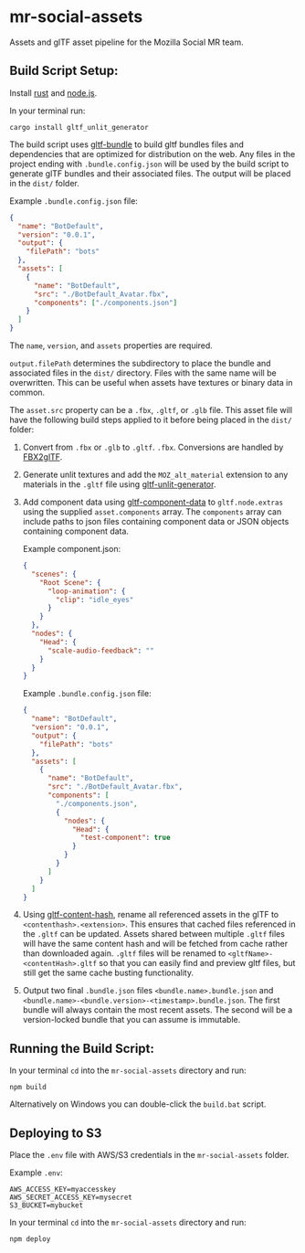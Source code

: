 # mr-social-assets

Assets and glTF asset pipeline for the Mozilla Social MR team.

## Build Script Setup:

Install [rust](https://www.rust-lang.org/install.html) and [node.js](https://nodejs.org/).

In your terminal run:

```
cargo install gltf_unlit_generator
```

The build script uses [gltf-bundle](https://github.com/MozillaReality/gltf-bundle) to build gltf bundles files and dependencies that are optimized for distribution on the web. Any files in the project ending with `.bundle.config.json` will be used by the build script to generate glTF bundles and their associated files. The output will be placed in the `dist/` folder.

Example `.bundle.config.json` file:

```json
{
  "name": "BotDefault",
  "version": "0.0.1",
  "output": {
    "filePath": "bots"
  },
  "assets": [
    {
      "name": "BotDefault",
      "src": "./BotDefault_Avatar.fbx",
      "components": ["./components.json"]
    }
  ]
}
```

The `name`, `version`, and `assets` properties are required.

`output.filePath` determines the subdirectory to place the bundle and associated files in the `dist/` directory. Files with the same name will be overwritten. This can be useful when assets have textures or binary data in common.

The `asset.src` property can be a `.fbx`, `.gltf`, or `.glb` file. This asset file will have the following build steps applied to it before being placed in the `dist/` folder:

1.  Convert from `.fbx` or `.glb` to `.gltf`. `.fbx`. Conversions are handled by [FBX2glTF](https://github.com/facebookincubator/FBX2glTF).
2.  Generate unlit textures and add the `MOZ_alt_material` extension to any materials in the `.gltf` file using [gltf-unlit-generator](https://github.com/MozillaReality/gltf-unlit-generator).
3.  Add component data using [gltf-component-data](https://github.com/MozillaReality/gltf-component-data) to `gltf.node.extras` using the supplied `asset.components` array. The `components` array can include paths to json files containing component data or JSON objects containing component data.

    Example component.json:

    ```json
    {
      "scenes": {
        "Root Scene": {
          "loop-animation": {
            "clip": "idle_eyes"
          }
        }
      },
      "nodes": {
        "Head": {
          "scale-audio-feedback": ""
        }
      }
    }
    ```

    Example `.bundle.config.json` file:

    ```json
    {
      "name": "BotDefault",
      "version": "0.0.1",
      "output": {
        "filePath": "bots"
      },
      "assets": [
        {
          "name": "BotDefault",
          "src": "./BotDefault_Avatar.fbx",
          "components": [
            "./components.json",
            {
              "nodes": {
                "Head": {
                  "test-component": true
                }
              }
            }
          ]
        }
      ]
    }
    ```

4.  Using [gltf-content-hash](https://github.com/MozillaReality/gltf-content-hash), rename all referenced assets in the glTF to `<contenthash>.<extension>`. This ensures that cached files referenced in the `.gltf` can be updated. Assets shared between multiple `.gltf` files will have the same content hash and will be fetched from cache rather than downloaded again. `.gltf` files will be renamed to `<gltfName>-<contentHash>.gltf` so that you can easily find and preview gltf files, but still get the same cache busting functionality.
5.  Output two final `.bundle.json` files `<bundle.name>.bundle.json` and `<bundle.name>-<bundle.version>-<timestamp>.bundle.json`. The first bundle will always contain the most recent assets. The second will be a version-locked bundle that you can assume is immutable.

## Running the Build Script:

In your terminal `cd` into the `mr-social-assets` directory and run:

```
npm build
```

Alternatively on Windows you can double-click the `build.bat` script.

## Deploying to S3

Place the `.env` file with AWS/S3 credentials in the `mr-social-assets` folder.

Example `.env`:

```
AWS_ACCESS_KEY=myaccesskey
AWS_SECRET_ACCESS_KEY=mysecret
S3_BUCKET=mybucket
```

In your terminal `cd` into the `mr-social-assets` directory and run:

```
npm deploy
```
